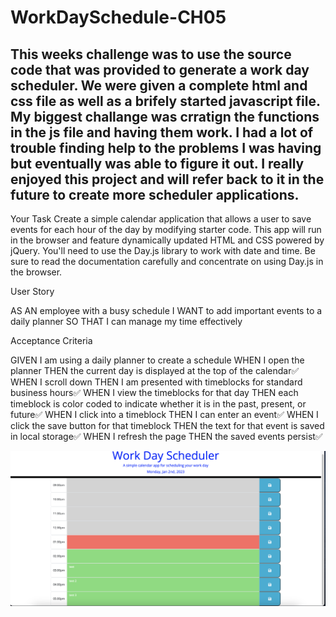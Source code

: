 # WorkDaySchedule-CH05

## This weeks challenge was to use the source code that was provided to generate a work day scheduler. We were given a complete html and css file as well as a brifely started javascript file. My biggest challange was crratign the functions in the js file and having them work. I had a lot of trouble finding help to the problems I was having but eventually was able to figure it out. I really enjoyed this project and will refer back to it in the future to create more scheduler applications.

Your Task
Create a simple calendar application that allows a user to save events for each hour of the day by modifying starter code. This app will run in the browser and feature dynamically updated HTML and CSS powered by jQuery.
You'll need to use the Day.js library to work with date and time. Be sure to read the documentation carefully and concentrate on using Day.js in the browser.

User Story

AS AN employee with a busy schedule
I WANT to add important events to a daily planner
SO THAT I can manage my time effectively



Acceptance Criteria

GIVEN I am using a daily planner to create a schedule
WHEN I open the planner
THEN the current day is displayed at the top of the calendar✅
WHEN I scroll down
THEN I am presented with timeblocks for standard business hours✅
WHEN I view the timeblocks for that day
THEN each timeblock is color coded to indicate whether it is in the past, present, or future✅
WHEN I click into a timeblock
THEN I can enter an event✅
WHEN I click the save button for that timeblock
THEN the text for that event is saved in local storage✅
WHEN I refresh the page
THEN the saved events persist✅

![WorkDayScheduler-CH05](https://github.com/tylerjwait/WorkDaySchedule-CH05/blob/main/assets/Screenshot%202023-01-02%20at%202.00.15%20PM.png)